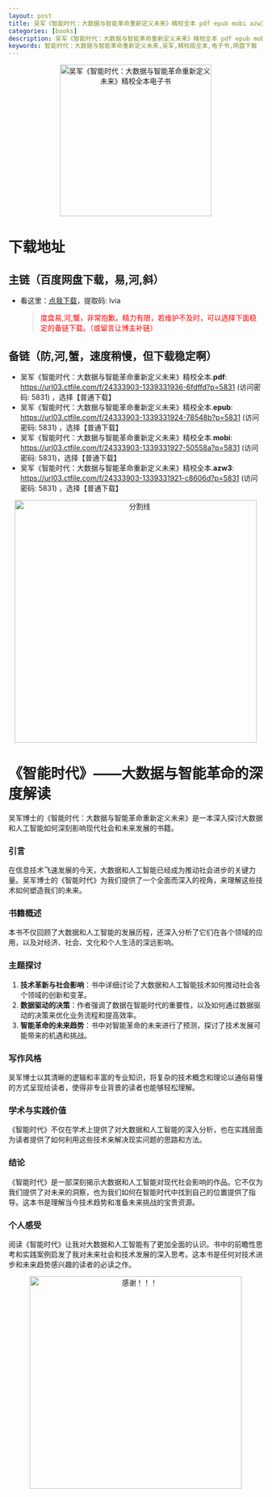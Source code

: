 ```yaml
---
layout: post
title: 吴军《智能时代：大数据与智能革命重新定义未来》精校全本 pdf epub mobi azw3 电子书网盘下载
categories: [books]
description: 吴军《智能时代：大数据与智能革命重新定义未来》精校全本 pdf epub mobi azw3 电子书网盘下载
keywords: 智能时代：大数据与智能革命重新定义未来,吴军,精校版全本,电子书,网盘下载
---
```


<div align="center"><img src="https://qweree.cn/wp-content/uploads/2024/08/zhi-neng-shi-dai-2016-tuya.jpg" alt="吴军《智能时代：大数据与智能革命重新定义未来》精校全本电子书" width="300px" height="auto"></div>

# 下载地址

## 主链（百度网盘下载，易,河,斜）

- 看这里：[点我下载](https://pan.baidu.com/s/1iMXUbSbtZQZjDcqDmnWUyw?pwd=lvia)，提取码: lvia

  > <p style="color:red" >度盘易,河,蟹，非常抱歉。精力有限，若维护不及时，可以选择下面稳定的备链下载。（或留言让博主补链）</p>

## 备链（防,河,蟹，速度稍慢，但下载稳定啊）

- 吴军《智能时代：大数据与智能革命重新定义未来》精校全本.**pdf**: <https://url03.ctfile.com/f/24333903-1339331936-6fdffd?p=5831> (访问密码: 5831) ，选择【普通下载】
- 吴军《智能时代：大数据与智能革命重新定义未来》精校全本.**epub**: <https://url03.ctfile.com/f/24333903-1339331924-78548b?p=5831> (访问密码: 5831) ，选择【普通下载】
- 吴军《智能时代：大数据与智能革命重新定义未来》精校全本.**mobi**: <https://url03.ctfile.com/f/24333903-1339331927-50558a?p=5831> (访问密码: 5831)，选择【普通下载】
- 吴军《智能时代：大数据与智能革命重新定义未来》精校全本.**azw3**: <https://url03.ctfile.com/f/24333903-1339331921-c8606d?p=5831> (访问密码: 5831) ，选择【普通下载】

<div align="center"><img src="https://pic.imgdb.cn/item/6612476468eb935713c85291.gif" alt="分割线" width="480px" height="auto"/></div>

# 《智能时代》——大数据与智能革命的深度解读

吴军博士的《智能时代：大数据与智能革命重新定义未来》是一本深入探讨大数据和人工智能如何深刻影响现代社会和未来发展的书籍。

### 引言

在信息技术飞速发展的今天，大数据和人工智能已经成为推动社会进步的关键力量。吴军博士的《智能时代》为我们提供了一个全面而深入的视角，来理解这些技术如何塑造我们的未来。

### 书籍概述

本书不仅回顾了大数据和人工智能的发展历程，还深入分析了它们在各个领域的应用，以及对经济、社会、文化和个人生活的深远影响。

### 主题探讨

1. **技术革新与社会影响**：书中详细讨论了大数据和人工智能技术如何推动社会各个领域的创新和变革。
2. **数据驱动的决策**：作者强调了数据在智能时代的重要性，以及如何通过数据驱动的决策来优化业务流程和提高效率。
3. **智能革命的未来趋势**：书中对智能革命的未来进行了预测，探讨了技术发展可能带来的机遇和挑战。

### 写作风格

吴军博士以其清晰的逻辑和丰富的专业知识，将复杂的技术概念和理论以通俗易懂的方式呈现给读者，使得非专业背景的读者也能够轻松理解。

### 学术与实践价值

《智能时代》不仅在学术上提供了对大数据和人工智能的深入分析，也在实践层面为读者提供了如何利用这些技术来解决现实问题的思路和方法。

### 结论

《智能时代》是一部深刻揭示大数据和人工智能对现代社会影响的作品。它不仅为我们提供了对未来的洞察，也为我们如何在智能时代中找到自己的位置提供了指导。这本书是理解当今技术趋势和准备未来挑战的宝贵资源。

### 个人感受

阅读《智能时代》让我对大数据和人工智能有了更加全面的认识。书中的前瞻性思考和实践案例启发了我对未来社会和技术发展的深入思考。这本书是任何对技术进步和未来趋势感兴趣的读者的必读之作。

<div align="center"><img src="https://pic.imgdb.cn/item/661246bf68eb935713c7f81c.gif" alt="感谢！！！" width="420px" height="auto"/></div>
